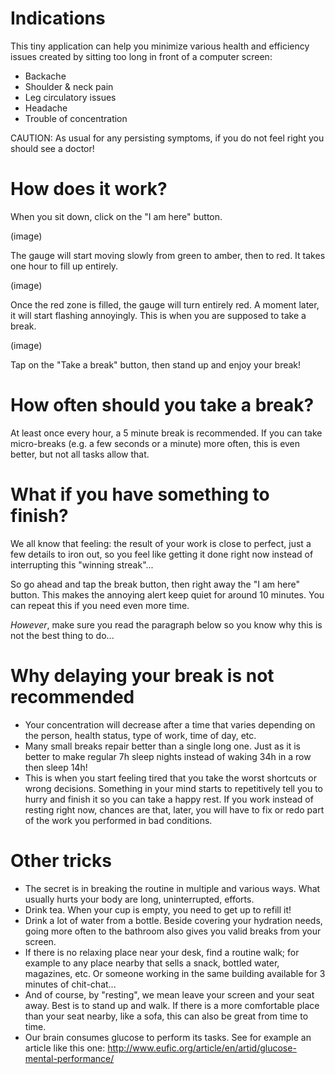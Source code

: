 # Indications
This tiny application can help you minimize various health and efficiency issues created by sitting too long in front of a computer screen:
- Backache
- Shoulder & neck pain
- Leg circulatory issues
- Headache
- Trouble of concentration

CAUTION: As usual for any persisting symptoms, if you do not feel right you should see a doctor!

# How does it work? 
When you sit down, click on the "I am here" button.

(image) 

The gauge will start moving slowly from green to amber, then to red.
It takes one hour to fill up entirely.

(image) 

Once the red zone is filled, the gauge will turn entirely red. A moment later, it will start flashing annoyingly.
This is when you are supposed to take a break.

(image) 

Tap on the "Take a break" button, then stand up and enjoy your break!

# How often should you take a break? 
At least once every hour, a 5 minute break is recommended.
If you can take micro-breaks (e.g. a few seconds or a minute) more often, this is even better, but not all tasks allow that.

# What if you have something to finish? 
We all know that feeling: the result of your work is close to perfect, just a few details to iron out,
so you feel like getting it done right now instead of interrupting this "winning streak"...

So go ahead and tap the break button, then right away the "I am here" button.
This makes the annoying alert keep quiet for around 10 minutes. You can repeat this if you need even more time.

*However*, make sure you read the paragraph below so you know why this is not the best thing to do... 

# Why delaying your break is not recommended
- Your concentration will decrease after a time that varies depending on the person, health status, type of work, time of day, etc. 
- Many small breaks repair better than a single long one. Just as it is better to make regular 7h sleep nights instead of waking 34h in a row then sleep 14h! 
- This is when you start feeling tired that you take the worst shortcuts or wrong decisions. Something in your mind starts to repetitively tell you to hurry and finish it so you can take a happy rest. If you work instead of resting right now, chances are that, later, you will have to fix or redo part of the work you performed in bad conditions. 

# Other tricks
- The secret is in breaking the routine in multiple and various ways. What usually hurts your body are long, uninterrupted, efforts.
- Drink tea. When your cup is empty, you need to get up to refill it! 
- Drink a lot of water from a bottle. Beside covering your hydration needs, going more often to the bathroom also gives you valid breaks from your screen.
- If there is no relaxing place near your desk, find a routine walk; for example to any place nearby that sells a snack, bottled water, magazines, etc. Or someone working in the same building available for 3 minutes of chit-chat...
- And of course, by "resting", we mean leave your screen and your seat away. Best is to stand up and walk. If there is a more comfortable place than your seat nearby, like a sofa, this can also be great from time to time.
- Our brain consumes glucose to perform its tasks. See for example an article like this one: http://www.eufic.org/article/en/artid/glucose-mental-performance/

